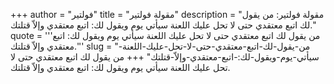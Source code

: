 +++
author = "فولتير"
title = "مقولة فولتير"
description = "مقولة فولتير: من يقول لك اتبع معتقدي حتى لا تحل عليك اللعنة سيأتي يوم ويقول لك: اتبع معتقدي وإلاّ قتلتك."
quote = '''من يقول لك اتبع معتقدي حتى لا تحل عليك اللعنة سيأتي يوم ويقول لك: اتبع معتقدي وإلاّ قتلتك.''' 
slug = "من-يقول-لك-اتبع-معتقدي-حتى-لا-تحل-عليك-اللعنة-سيأتي-يوم-ويقول-لك:-اتبع-معتقدي-وإلاّ-قتلتك"
+++
من يقول لك اتبع معتقدي حتى لا تحل عليك اللعنة سيأتي يوم ويقول لك: اتبع معتقدي وإلاّ قتلتك.
